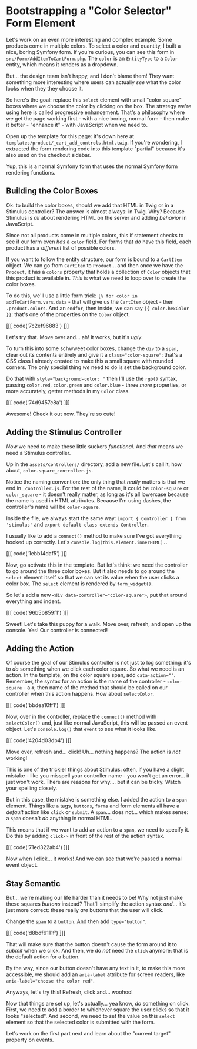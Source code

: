 # Bootstrapping a "Color Selector" Form Element

Let's work on an even more interesting and complex example. Some products come in
multiple colors. To select a color and quantity, I built a nice, boring Symfony
form. If you're curious, you can see this form in `src/Form/AddItemToCartForm.php`.
The `color` is an `EntityType` to a `Color` entity, which means it renders as a
dropdown.

But... the design team isn't happy, and I don't blame them! They want something
more interesting where users can actually *see* what the color looks when they
they choose it.

So here's the goal: replace this `select` element with small "color square" boxes
where we choose the color by clicking on the box. The strategy we're using here
is called progressive enhancement. That's a philosophy where we get the page
working first - with a nice boring, normal form - then make it better - "enhance
it" - with JavaScript when we need to.

Open up the template for this page: it's down here at
`templates/product/_cart_add_controls.html.twig`. If you're wondering, I extracted
the form rendering code into this template "partial" because it's also used on
the checkout sidebar.

Yup, this is a normal Symfony form that uses the normal Symfony form rendering
functions.

## Building the Color Boxes

Ok: to build the color boxes, should we add that HTML in Twig or in a Stimulus
controller? The answer is almost always: in Twig. Why? Because Stimulus is *all*
about rendering HTML on the server and adding *behavior* in JavaScript.

Since not all products come in multiple colors, this if statement checks to see
if our form even *has* a `color` field. For forms that *do* have this field,
each product has a *different* list of possible colors.

If you want to follow the entity structure, our form is bound to a `CartItem`
object. We can go from `CartItem` to `Product`... and then once we have the
`Product`, it has a `colors` property that holds a collection of `Color` objects
that this product is available in. *This* is what we need to loop over to create
the color boxes.

To do this, we'll use a little form trick: `{% for color in addToCartForm.vars.data` -
that will give us the `CartItem` object - then `.product.colors`. And an `endfor`,
then inside, we can say `{{ color.hexColor }}`: that's one of the properties on
the `Color` object.

[[[ code('7c2ef96883') ]]]

Let's try that. Move over and... ah! It works, but it's *ugly*.

To turn this into some schwweet color boxes, change the `div` to a `span`, clear
out its contents entirely and give it a `class="color-square"`: that's a CSS class
I already created to make this a small square with rounded corners. The only
special thing *we* need to do is set the background color.

Do that with `style="background-color: "` then I'll use the `rgb()` syntax, passing
`color.red`, `color.green` and `color.blue` - three *more* properties, or more
accurately, getter methods in my `Color` class.

[[[ code('74d9457c8a') ]]]

Awesome! Check it out now. They're so cute!

## Adding the Stimulus Controller

*Now* we need to make these little suckers *functional*. And *that* means we need
a Stimulus controller.

Up in the `assets/controllers/` directory, add a new file. Let's call it, how
about, `color-square_controller.js`.

Notice the naming convention: the only thing that *really* matters is that
we end in `_controller.js`. For the rest of the name, it could be `color-square`
or `color_square` - it doesn't really matter, as long as it's all lowercase
because the name is used in HTML attributes. Because I'm using dashes, the
controller's name will be `color-square`.

Inside the file, we always start the same way:
`import { Controller } from 'stimulus'` and `export default class extends Controller`.

I usually like to add a `connect()` method to make sure I've got everything
hooked up correctly. Let's `console.log(this.element.innerHTML).`.

[[[ code('1ebb14daf5') ]]]

Now, go activate this in the template. But let's think: we need the controller
to go around the three color boxes. But it also needs to go around the `select`
element itself so that we can set its value when the user clicks a color box.
The `select` element is rendered by `form_widget()`.

So let's add a new `<div data-controller="color-square">`, put that around
everything and indent.

[[[ code('96b5b859f1') ]]]

Sweet! Let's take this puppy for a walk. Move over, refresh, and open up the
console. Yes! Our controller is connected!

## Adding the Action

Of course the goal of our Stimulus controller is not just to log something: it's
to *do* something when we click each color square. So what we need is an action.
In the template, on the color square span, add `data-action=""`. Remember, the
syntax for an action is the name of the controller - `color-square` - a `#`, then
name of the method that should be called on our controller when this
action happens. How about `selectColor`.

[[[ code('bbdea10ff1') ]]]

Now, over in the controller, replace the `connect()` method with `selectColor()`
and, just like normal JavaScript, this will be passed an event object. Let's
`console.log()` that `event` to see what it looks like.

[[[ code('4204d03db4') ]]]

Move over, refresh and... click! Uh... nothing happens? The action is *not* working!

This is one of the trickier things about Stimulus: often, if you have a slight
mistake - like you misspell your controller name - you won't get an error... it
just won't work. There are reasons for why.... but it can be tricky. Watch your
spelling closely.

But in this case, the mistake is something else. I added the action to a `span`
element. Things like `a` tags, `buttons`, `forms` and form elements all
have a *default* action like `click` or `submit`. A `span`... does not... which
makes sense: a `span` doesn't *do* anything in normal HTML.

This means that if we want to add an action to a `span`, we need to specify it.
Do this by adding `click->` in front of the rest of the action syntax.

[[[ code('71ed322ab4') ]]]

Now when I click... it works! And we can see that we're passed a normal event
object.

## Stay Semantic

But... we're making our life harder than it needs to be! Why not just make these
squares *buttons* instead? That'll simplify the action syntax *and*... it's
just more correct: these really *are* buttons that the user will click.

Change the `span` to a `button`. And then add `type="button"`.

[[[ code('d8bdf6111f') ]]]

That will make sure that the button doesn't cause the form around it to
*submit* when we click. And then, we do *not* need the `click` anymore: that
is the default action for a button.

By the way, since our button doesn't have any text in it, to make this more
accessible, we should add an `aria-label` attribute for screen readers, like
`aria-label="choose the color red"`.

Anyways, let's try this! Refresh, click and... woohoo!

Now that things are set up, let's actually... yea know, *do* something on click.
First, we need to add a border to whichever square the user clicks so that it
looks "selected". And second, we need to set the value on this `select` element
so that the selected color is submitted with the form.

Let's work on the first part next and learn about the "current target" property
on events.
